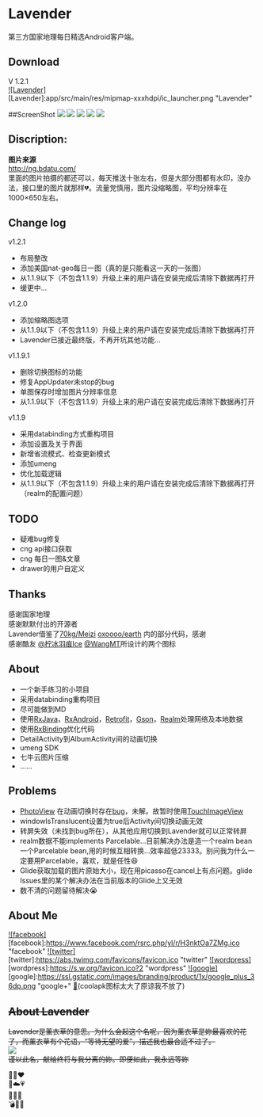 # Lavender
第三方国家地理每日精选Android客户端。


Download
--------
V 1.2.1  
[![Lavender]](app/Lavender.apk)  
[Lavender]:app/src/main/res/mipmap-xxxhdpi/ic_launcher.png "Lavender"


##ScreenShot
![](screenshot/v_1.2.1__1.jpg)  ![](screenshot/v_1.2.1__2.jpg)  ![](screenshot/v_1.2.1__3.jpg)  ![](screenshot/v_1.2.1__4.jpg)  ![](screenshot/v_1.2.1__5.jpg)


Discription:
-----------------
**图片来源**  
http://ng.bdatu.com/  
里面的图片拍摄的都还可以，每天推送十张左右，但是大部分图都有水印，没办法，接口里的图片就那样:broken_heart:。流量党慎用，图片没缩略图，平均分辨率在1000×650左右。


Change log
----------
v1.2.1  
* 布局整改
* 添加美国nat-geo每日一图（真的是只能看这一天的一张图）
* 从1.1.9以下（不包含1.1.9）升级上来的用户请在安装完成后清除下数据再打开
* 缓更中...

v1.2.0  
* 添加缩略图选项
* 从1.1.9以下（不包含1.1.9）升级上来的用户请在安装完成后清除下数据再打开
* Lavender已接近最终版，不再开坑其他功能...

v1.1.9.1  
* 删除切换图标的功能
* 修复AppUpdater未stop的bug
* 单图保存时增加图片分辨率信息
* 从1.1.9以下（不包含1.1.9）升级上来的用户请在安装完成后清除下数据再打开

v1.1.9  
* 采用databinding方式重构项目
* 添加设置及关于界面
* 新增省流模式、检查更新模式
* 添加umeng
* 优化加载逻辑
* 从1.1.9以下（不包含1.1.9）升级上来的用户请在安装完成后清除下数据再打开（realm的配置问题）
                                                                                                                                                                                                                                                                                                                                                                                                                                                                                                                                                                                                                                                   

TODO
----
* 疑难bug修复
* cng api接口获取
* cng 每日一图&文章
* drawer的用户自定义



Thanks
-----------------
感谢国家地理  
感谢默默付出的开源者  
Lavender借鉴了[70kg/Meizi](https://github.com/70kg/Meizi) [oxoooo/earth](https://github.com/oxoooo/earth) 内的部分代码，感谢  
感谢酷友 [@柠冰羽痕Ice](http://www.coolapk.com/u/482620) [@WangMT](http://www.coolapk.com/u/413199)所设计的两个图标


About
-----
* 一个新手练习的小项目
* 采用databinding重构项目
* 尽可能做到MD
* 使用[RxJava](https://github.com/ReactiveX/RxJava)，[RxAndroid](https://github.com/ReactiveX/RxAndroid)，[Retrofit](https://github.com/square/retrofit)，[Gson](https://github.com/google/gson)，[Realm](https://github.com/realm/realm-java)处理网络及本地数据 
* 使用[RxBinding](https://github.com/JakeWharton/RxBinding)优化代码
* DetailActivity到AlbumActivity间的动画切换
* umeng SDK
* 七牛云图片压缩
* ......

Problems
--------
* [PhotoView](https://github.com/chrisbanes/PhotoView) 在动画切换时存在[bug](https://github.com/chrisbanes/PhotoView/issues/243)，未解。故暂时使用[TouchImageView](https://github.com/MikeOrtiz/TouchImageView)
* windowIsTranslucent设置为true后Activity间切换动画无效
* 转屏失效（未找到bug所在），从其他应用切换到Lavender就可以正常转屏
* realm数据不能implements Parcelable...目前解决办法是造一个realm bean一个Parcelable bean,用的时候互相转换...效率超低23333。别问我为什么一定要用Parcelable，喜欢，就是任性:laughing:
* Glide获取加载的图片原始大小，现在用picasso在cancel上有点问题。glide Issues里的某个解决办法在当前版本的Glide上又无效
* 数不清的问题留待解决:sob:




About Me
--------
[![facebook]](https://www.facebook.com/profile.php?id=100008406013865)  
[facebook]:https://www.facebook.com/rsrc.php/yl/r/H3nktOa7ZMg.ico "facebook"
[![twitter]](https://twitter.com/ComtinueD)  
[twitter]:https://abs.twimg.com/favicons/favicon.ico "twitter"
[![wordpress]](http://danyang.party/wordpress/)  
[wordpress]:https://s.w.org/favicon.ico?2 "wordpress"
[![google]](https://plus.google.com/u/0/101425594566289316258/posts)  
[google]:https://ssl.gstatic.com/images/branding/product/1x/google_plus_36dp.png "google+"
[:frog:](http://www.coolapk.com/u/523253)(coolapk图标太大了原谅我不放了)


~~About Lavender~~
-----------------
~~Lavender是薰衣草的意思。为什么会起这个名呢，因为薰衣草是妳最喜欢的花了，而薰衣草有个花语，“等待无望的爱”，描述我也最合适不过了。~~  
~~![](screenshot/Lavender.png)~~  
~~谨以此名，献给终将与我分离的妳。即便如此，我永远等妳~~  
  
  
:blue_heart::purple_heart::heart:  
:yellow_heart::cloud::heartpulse:  
:sparkling_heart::revolving_hearts::two_hearts:  
:bomb::girl::poop: